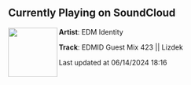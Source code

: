 ## Currently Playing on SoundCloud

[<img align="left" width="100" src="https://i1.sndcdn.com/artworks-w6Z9XX3yWTuyOTgQ-nVQR8g-t500x500.jpg">](https://soundcloud.com/edmidentity/edmid-guest-mix-423-lizdek)

**Artist**: EDM Identity 

**Track**: EDMID Guest Mix 423 || Lizdek

Last updated at 06/14/2024 18:16
